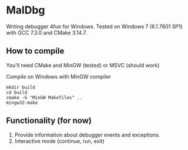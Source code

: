 # MalDbg

Writing debugger 4fun for Windows.
Tested on Windows 7 (6.1.7601 SP1) with GCC 7.3.0 and CMake 3.14.7.

## How to compile
You'll need CMake and MinGW (tested) or MSVC (should work)

Compile on Windows with MinGW compiler

```
mkdir build
cd build
cmake -G "MinGW Makefiles" ..
mingw32-make
```

## Functionality (for now)

1. Provide information about debugger events and exceptions. 
2. Interactive mode (continue, run, exit)
